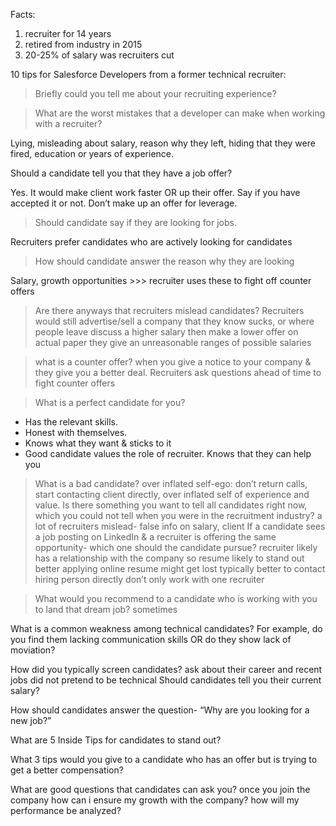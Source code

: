 Facts:
1. recruiter for 14 years
1. retired from industry in 2015
1. 20-25% of salary was recruiters cut

10 tips for Salesforce Developers from a former technical recruiter:


> Briefly could you tell me about your recruiting experience?


> What are the worst mistakes that a developer can make when working with a recruiter?

Lying, misleading about salary, reason why they left, hiding that they were fired, education or years of experience.

Should a candidate tell you that they have a job offer?

Yes. It would make client work faster OR up their offer. Say if you have accepted it or not. Don’t make up an offer for leverage.

> Should candidate say if they are looking for jobs. 

Recruiters prefer candidates who are actively looking for candidates

> How should candidate answer the reason why they are looking

Salary, growth opportunities >>> recruiter uses these to fight off counter offers

> Are there anyways that recruiters mislead candidates?
Recruiters would still advertise/sell a company that they know sucks, or where people leave
discuss a higher salary then make a lower offer on actual paper
they give an unreasonable ranges of possible salaries

> what is a counter offer?
when you give a notice to your company & they give you a better deal. Recruiters ask questions ahead of time to fight counter offers

> What is a perfect candidate for you?
* Has the relevant skills. 
* Honest with themselves. 
* Knows what they want & sticks to it
* Good candidate values the role of recruiter. Knows that they can help you

> What is a bad candidate?
over inflated self-ego: don’t return calls, start contacting client directly, over inflated self of experience and value. 
Is there something you want to tell all candidates right now, which you could not tell when you were in the recruitment industry?
a lot of recruiters mislead- false info on salary, client
If a candidate sees a job posting on LinkedIn & a recruiter is offering the same opportunity- which one should the candidate pursue?
recruiter likely has a relationship with the company so resume likely to stand out better
applying online resume might get lost
typically better to contact hiring person directly
don’t only work with one recruiter

> What would you recommend to a candidate who is working with you to land that dream job?
sometimes 

What is a common weakness among technical candidates? For example, do you find them lacking communication skills OR do they show lack of moviation?


How did you typically screen candidates?
ask about their career and recent jobs
did not pretend to be technical
Should candidates tell you their current salary?


How should candidates answer the question- “Why are you looking for a new job?”


What are 5 Inside Tips for candidates to stand out?


What 3 tips would you give to a candidate who has an offer but is trying to get a better compensation?


What are good questions that candidates can ask you?
once you join the company how can i ensure my growth with the company?
how will my performance be analyzed?


